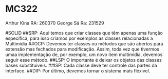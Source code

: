 # MC322
Arthur Kina RA: 260370
George Sá Ra: 231529

#SOLID
##SRP: Aqui temos que criar classes que têm apenas uma função específica, para isso criamos por exemplos as classes relacionadas a Multimidia
##OCP: Devemos  ter classes ou métodos que são abertos para extensão mas fechados para modificação. Assim, toda vez que tivermos umaa implementação de, por exemplo, um novo item multimidia, devemos seguir esse método.
##LSP: O importante é deixar os objetos das classes bases substituiveis.
##ISP: Cada classe deve ter controle das partes da interface.
##DIP: Por último, devemos tornar o sistema mais fléxivel.
